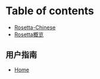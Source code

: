 # Table of contents

* [Rosetta-Chinese](README.md)
* [Rosetta概览](gai-lan.md)

## 用户指南 <a href="#用户指南" id="用户指南"></a>

* [Home](用户指南/home.md)
